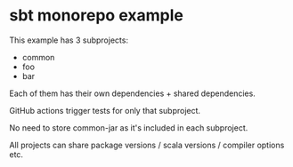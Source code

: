 # sbt monorepo example

This example has 3 subprojects:
- common
- foo
- bar

Each of them has their own dependencies + shared dependencies.

GitHub actions trigger tests for only that subproject.

No need to store common-jar as it's included in each subproject.

All projects can share package versions / scala versions / compiler options etc.

